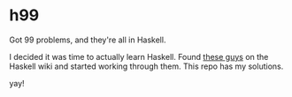 h99
===

Got 99 problems, and they're all in Haskell.

I decided it was time to actually learn Haskell. 
Found [these guys](http://www.haskell.org/haskellwiki/H-99:_Ninety-Nine_Haskell_Problems)
on the Haskell wiki and started working through them. This repo has my solutions.

yay!
